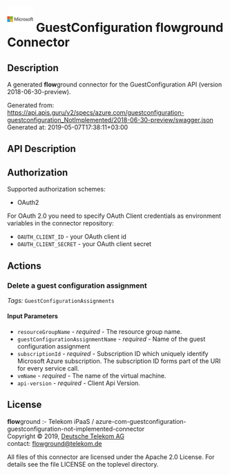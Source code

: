 # ![LOGO](logo.png) GuestConfiguration **flow**ground Connector

## Description

A generated **flow**ground connector for the GuestConfiguration API (version 2018-06-30-preview).

Generated from: https://api.apis.guru/v2/specs/azure.com/guestconfiguration-guestconfiguration_NotImplemented/2018-06-30-preview/swagger.json<br/>
Generated at: 2019-05-07T17:38:11+03:00

## API Description



## Authorization

Supported authorization schemes:
- OAuth2

For OAuth 2.0 you need to specify OAuth Client credentials as environment variables in the connector repository:
* `OAUTH_CLIENT_ID` - your OAuth client id
* `OAUTH_CLIENT_SECRET` - your OAuth client secret

## Actions

### Delete a guest configuration assignment

*Tags:* `GuestConfigurationAssignments`

#### Input Parameters
* `resourceGroupName` - _required_ - The resource group name.
* `guestConfigurationAssignmentName` - _required_ - Name of the guest configuration assignment
* `subscriptionId` - _required_ - Subscription ID which uniquely identify Microsoft Azure subscription. The subscription ID forms part of the URI for every service call.
* `vmName` - _required_ - The name of the virtual machine.
* `api-version` - _required_ - Client Api Version.

## License

**flow**ground :- Telekom iPaaS / azure-com-guestconfiguration-guestconfiguration-not-implemented-connector<br/>
Copyright © 2019, [Deutsche Telekom AG](https://www.telekom.de)<br/>
contact: flowground@telekom.de

All files of this connector are licensed under the Apache 2.0 License. For details
see the file LICENSE on the toplevel directory.
